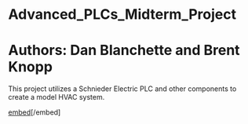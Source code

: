 # Advanced_PLCs_Midterm_Project
# Authors: Dan Blanchette and Brent Knopp


This project utilizes a Schnieder Electric PLC and other components to create a model HVAC system.

[embed](https://github.com/Dan-Blanchette/Advanced_PLCs_Midterm_Project/blob/main/Advanced%20PLC%20Midterm.pdf)[/embed]
